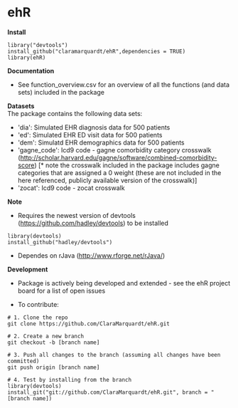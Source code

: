 # ehR

**Install** 

```
library("devtools")  
install_github("claramarquardt/ehR",dependencies = TRUE)    
library(ehR)
```  
**Documentation**
- See function_overview.csv for an overview of all the functions (and data sets) included in the package 

**Datasets**  
The package contains the following data sets:
- 'dia': Simulated EHR diagnosis data for 500 patients
- 'ed': Simulated EHR ED visit data for 500 patients
- 'dem': Simulatd EHR demographics data for 500 patients
- 'gagne_code': Icd9 code - gagne comorbidity category crosswalk (http://scholar.harvard.edu/gagne/software/combined-comorbidity-score) [* note the crosswalk included in the package includes gagne categories that are assigned a 0 weight (these are not included in the here referenced, publicly available version of the crosswalk)]
- 'zocat': Icd9 code - zocat crosswalk

**Note**
- Requires the newest version of devtools (https://github.com/hadley/devtools) to be installed
```
library(devtools)  
install_github("hadley/devtools")
```
- Dependes on rJava (http://www.rforge.net/rJava/)

**Development**
- Package is actively being developed and extended  - see the ehR project board for a list of open issues

- To contribute:
````
# 1. Clone the repo
git clone https://github.com/ClaraMarquardt/ehR.git

# 2. Create a new branch
git checkout -b [branch name]

# 3. Push all changes to the branch (assuming all changes have been committed)
git push origin [branch name]

# 4. Test by installing from the branch
library(devtools)
install_git("git://github.com/ClaraMarquardt/ehR.git", branch = "[branch name])
````
